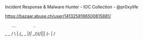 Incident Response & Malware Hunter - IOC Collection - @pr0xylife

https://bazaar.abuse.ch/user/1413258196500815881/

       __        _   
 _  _ /  \    |.(_ _ 
|_)|  \__/)(\/||| (- 
|           /     
